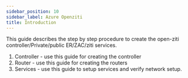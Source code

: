 ```yaml
---
sidebar_position: 10
sidebar_label: Azure Openziti
title: Introduction
---
```


This guide describes the step by step procedure to create the open-ziti controller/Private/public ER/ZAC/ziti services.

1. Controller - use this guide for creating the controller
2. Router     - use this guide for creating the routers
3. Services   - use this guide to setup services and verify network setup.